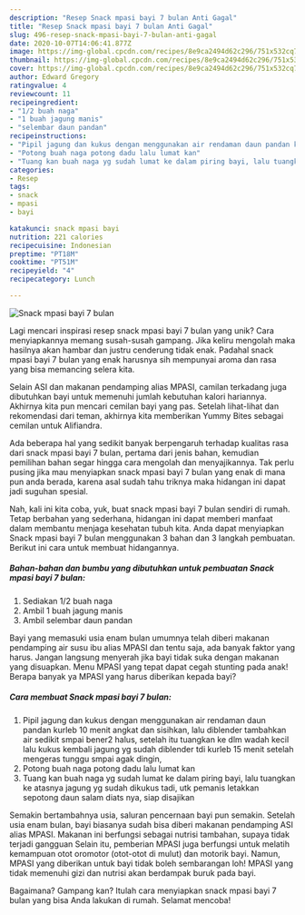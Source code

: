 ```yaml
---
description: "Resep Snack mpasi bayi 7 bulan Anti Gagal"
title: "Resep Snack mpasi bayi 7 bulan Anti Gagal"
slug: 496-resep-snack-mpasi-bayi-7-bulan-anti-gagal
date: 2020-10-07T14:06:41.877Z
image: https://img-global.cpcdn.com/recipes/8e9ca2494d62c296/751x532cq70/snack-mpasi-bayi-7-bulan-foto-resep-utama.jpg
thumbnail: https://img-global.cpcdn.com/recipes/8e9ca2494d62c296/751x532cq70/snack-mpasi-bayi-7-bulan-foto-resep-utama.jpg
cover: https://img-global.cpcdn.com/recipes/8e9ca2494d62c296/751x532cq70/snack-mpasi-bayi-7-bulan-foto-resep-utama.jpg
author: Edward Gregory
ratingvalue: 4
reviewcount: 11
recipeingredient:
- "1/2 buah naga"
- "1 buah jagung manis"
- "selembar daun pandan"
recipeinstructions:
- "Pipil jagung dan kukus dengan menggunakan air rendaman daun pandan kurleb 10 menit angkat dan sisihkan, lalu diblender tambahkan air sedikit smpai bener2 halus, setelah itu tuangkan ke dlm wadah kecil lalu kukus kembali jagung yg sudah diblender tdi kurleb 15 menit setelah mengeras tunggu smpai agak dingin,"
- "Potong buah naga potong dadu lalu lumat kan"
- "Tuang kan buah naga yg sudah lumat ke dalam piring bayi, lalu tuangkan ke atasnya jagung yg sudah dikukus tadi, utk pemanis letakkan sepotong daun salam diats nya, siap disajikan"
categories:
- Resep
tags:
- snack
- mpasi
- bayi

katakunci: snack mpasi bayi 
nutrition: 221 calories
recipecuisine: Indonesian
preptime: "PT18M"
cooktime: "PT51M"
recipeyield: "4"
recipecategory: Lunch

---
```



![Snack mpasi bayi 7 bulan](https://img-global.cpcdn.com/recipes/8e9ca2494d62c296/751x532cq70/snack-mpasi-bayi-7-bulan-foto-resep-utama.jpg)

Lagi mencari inspirasi resep snack mpasi bayi 7 bulan yang unik? Cara menyiapkannya memang susah-susah gampang. Jika keliru mengolah maka hasilnya akan hambar dan justru cenderung tidak enak. Padahal snack mpasi bayi 7 bulan yang enak harusnya sih mempunyai aroma dan rasa yang bisa memancing selera kita.

Selain ASI dan makanan pendamping alias MPASI, camilan terkadang juga dibutuhkan bayi untuk memenuhi jumlah kebutuhan kalori hariannya. Akhirnya kita pun mencari cemilan bayi yang pas. Setelah lihat-lihat dan rekomendasi dari teman, akhirnya kita memberikan Yummy Bites sebagai cemilan untuk Alifiandra.

Ada beberapa hal yang sedikit banyak berpengaruh terhadap kualitas rasa dari snack mpasi bayi 7 bulan, pertama dari jenis bahan, kemudian pemilihan bahan segar hingga cara mengolah dan menyajikannya. Tak perlu pusing jika mau menyiapkan snack mpasi bayi 7 bulan yang enak di mana pun anda berada, karena asal sudah tahu triknya maka hidangan ini dapat jadi suguhan spesial.


Nah, kali ini kita coba, yuk, buat snack mpasi bayi 7 bulan sendiri di rumah. Tetap berbahan yang sederhana, hidangan ini dapat memberi manfaat dalam membantu menjaga kesehatan tubuh kita. Anda dapat menyiapkan Snack mpasi bayi 7 bulan menggunakan 3 bahan dan 3 langkah pembuatan. Berikut ini cara untuk membuat hidangannya.

<!--inarticleads1-->

##### Bahan-bahan dan bumbu yang dibutuhkan untuk pembuatan Snack mpasi bayi 7 bulan:

1. Sediakan 1/2 buah naga
1. Ambil 1 buah jagung manis
1. Ambil selembar daun pandan


Bayi yang memasuki usia enam bulan umumnya telah diberi makanan pendamping air susu ibu alias MPASI dan tentu saja, ada banyak faktor yang harus. Jangan langsung menyerah jika bayi tidak suka dengan makanan yang disuapkan. Menu MPASI yang tepat dapat cegah stunting pada anak! Berapa banyak ya MPASI yang harus diberikan kepada bayi? 

<!--inarticleads2-->

##### Cara membuat Snack mpasi bayi 7 bulan:

1. Pipil jagung dan kukus dengan menggunakan air rendaman daun pandan kurleb 10 menit angkat dan sisihkan, lalu diblender tambahkan air sedikit smpai bener2 halus, setelah itu tuangkan ke dlm wadah kecil lalu kukus kembali jagung yg sudah diblender tdi kurleb 15 menit setelah mengeras tunggu smpai agak dingin,
1. Potong buah naga potong dadu lalu lumat kan
1. Tuang kan buah naga yg sudah lumat ke dalam piring bayi, lalu tuangkan ke atasnya jagung yg sudah dikukus tadi, utk pemanis letakkan sepotong daun salam diats nya, siap disajikan


Semakin bertambahnya usia, saluran pencernaan bayi pun semakin. Setelah usia enam bulan, bayi biasanya sudah bisa diberi makanan pendamping ASI alias MPASI. Makanan ini berfungsi sebagai nutrisi tambahan, supaya tidak terjadi gangguan Selain itu, pemberian MPASI juga berfungsi untuk melatih kemampuan otot oromotor (otot-otot di mulut) dan motorik bayi. Namun, MPASI yang diberikan untuk bayi tidak boleh sembarangan loh! MPASI yang tidak memenuhi gizi dan nutrisi akan berdampak buruk pada bayi. 

Bagaimana? Gampang kan? Itulah cara menyiapkan snack mpasi bayi 7 bulan yang bisa Anda lakukan di rumah. Selamat mencoba!
